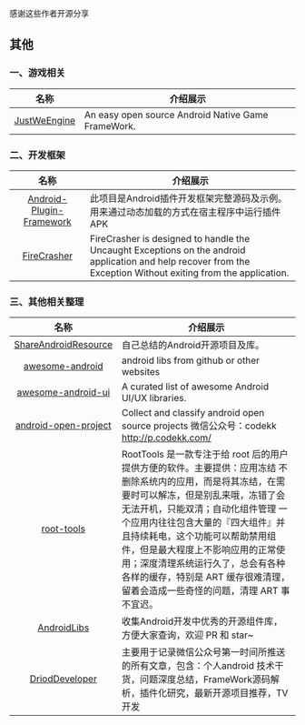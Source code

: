
感谢这些作者开源分享
## 其他
### 一、游戏相关
名称  | 介绍展示
:---: | --- 
[JustWeEngine](https://github.com/lfkdsk/JustWeEngine)  |  An easy open source Android Native Game FrameWork. 

### 二、开发框架
名称  | 介绍展示
:---: | --- 
[Android-Plugin-Framework](https://github.com/limpoxe/Android-Plugin-Framework)  |  此项目是Android插件开发框架完整源码及示例。用来通过动态加载的方式在宿主程序中运行插件APK 
[FireCrasher](https://github.com/osama-raddad/FireCrasher)  |  FireCrasher is designed to handle the Uncaught Exceptions on the android application and help recover from the Exception Without exiting from the application.

### 三、其他相关整理
名称  | 介绍展示
:---: | --- 
[ShareAndroidResource](https://github.com/Lafree317/ShareAndroidResource)  |  自己总结的Android开源项目及库。 
[awesome-android](https://github.com/snowdream/awesome-android)  |  android libs from github or other websites
[awesome-android-ui](https://github.com/wasabeef/awesome-android-ui)  |  A curated list of awesome Android UI/UX libraries.
[android-open-project](https://github.com/Trinea/android-open-project)  |  Collect and classify android open source projects 微信公众号：codekk http://p.codekk.com/
[root-tools](https://github.com/rarnu/root-tools)  |  RootTools 是一款专注于给 root 后的用户提供方便的软件。主要提供：应用冻结 不删除系统内的应用，而是将其冻结，在需要时可以解冻，但是别乱来哦，冻错了会无法开机，只能双清；自动化组件管理 一个应用内往往包含大量的『四大组件』并且持续耗电，这个功能可以帮助禁用组件，但是最大程度上不影响应用的正常使用；深度清理系统运行久了，总会有各种各样的缓存，特别是 ART 缓存很难清理，留着会造成一些奇怪的问题，清理 ART 事不宜迟。
[AndroidLibs](https://github.com/XXApple/AndroidLibs)  |  收集Android开发中优秀的开源组件库，方便大家查询，欢迎 PR 和 star~
[DriodDeveloper](https://github.com/hejunlin2013/DriodDeveloper)  | 主要用于记录微信公众号第一时间所推送的所有文章，包含：个人android 技术干货，问题深度总结，FrameWork源码解析，插件化研究，最新开源项目推荐，TV开发
